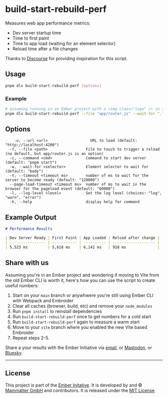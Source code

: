 # build-start-rebuild-perf

Measures web app performance metrics:
- Dev server startup time
- Time to first paint
- Time to app load (waiting for an element selector)
- Reload time after a file changes

Thanks to [Discourse](https://github.com/discourse/discourse/blob/7729810716210a0354b3b4d40006c3b12a92d14d/vite-perf-test.mjs) for providing inspiration for this script.

## Usage

```sh
pnpm dlx build-start-rebuild-perf [options]
```

### Example

```sh
# assuming running in an Ember project with a <img class="logo" /> in the app layout
pnpm dlx build-start-rebuild-perf --file "app/router.js" --wait-for ".logo"
```

## Options

```
	-u, --url <url>                   URL to load (default: "http://localhost:4200")
  -f, --file <path>                 File to touch to trigger a reload (no default, but app/router.js is an option)
  -c, --command <cmd>               Command to start dev server (default: "pnpm start")
  -w, --wait-for <selector>         Element selector to wait for (default: "body")
  -t, --timeout <timeout ms>        number of ms to wait for the server to become ready (default: "120000")
  --page-load-timeout <timeout ms>  number of ms to wait in the browser for the pageload event (default: "60000")
  -l, --log-level <level>           Set the log level (choices: "log", "warn", "error")
  -h, --help                        display help for command
```

## Example Output

```md
# Performance Results

| Dev Server Ready | First Paint | App Loaded | Reload after change |
| ---------------- | ----------- | ---------- | ------------------- |
| 5,523 ms         | 5,618 ms    | 6,142 ms   | 918 ms              |
```

## Share with us

Assuming you're in an Ember project and wondering if moving to Vite from the old Ember CLI is worth it, here's how you can use the script to create useful numbers:

1. Start on your `main` branch or anywhwere you're still using Ember CLI with Webpack and Embroider
2. Clear all caches (browser, build, etc) and remove your `node_modules`
3. Run `pnpm install` to reinstall dependencies
4. Run `build-start-rebuild-perf` once to get numbers for a cold start
5. Run `build-start-rebuild-perf` again to measure a warm start
6. Move to your `vite` branch where you enabled the new Vite based Embroider
7. Repeat steps 2-5.

Share a your results with the Ember Initiative via [email](https://mainmatter.com/contact/), or [Mastodon](https://fosstodon.org/@mainmatter), or [Bluesky](https://bsky.app/profile/mainmatter.com).

---

## License

This project is part of the [Ember Initative](https://mainmatter.com/ember-initiative/). It is developed by and &copy; [Mainmatter GmbH](http://mainmatter.com) and contributors. It is released under the [MIT License](./LICENSE).
